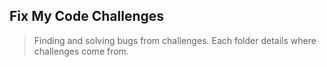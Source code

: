 ## Fix My Code Challenges
> Finding and solving bugs from challenges. Each folder details where challenges come from.
